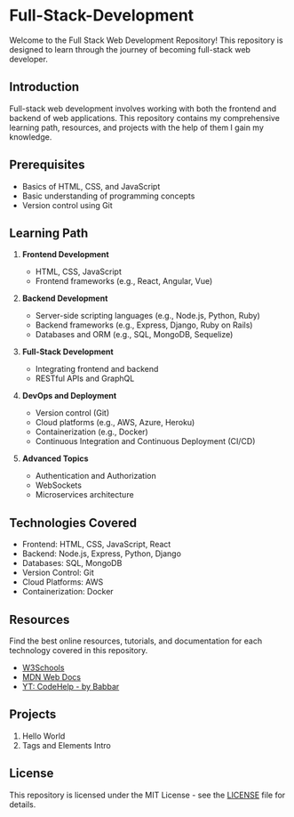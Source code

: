 # Full-Stack-Development

Welcome to the Full Stack Web Development Repository! This repository is designed to learn through the journey of becoming full-stack web developer.

## Introduction

Full-stack web development involves working with both the frontend and backend of web applications. This repository contains my comprehensive learning path, resources, and projects with the help of them I gain my knowledge.

## Prerequisites

- Basics of HTML, CSS, and JavaScript
- Basic understanding of programming concepts
- Version control using Git

## Learning Path

1. **Frontend Development**
    - HTML, CSS, JavaScript
    - Frontend frameworks (e.g., React, Angular, Vue)

2. **Backend Development**
    - Server-side scripting languages (e.g., Node.js, Python, Ruby)
    - Backend frameworks (e.g., Express, Django, Ruby on Rails)
    - Databases and ORM (e.g., SQL, MongoDB, Sequelize)

3. **Full-Stack Development**
    - Integrating frontend and backend
    - RESTful APIs and GraphQL

4. **DevOps and Deployment**
    - Version control (Git)
    - Cloud platforms (e.g., AWS, Azure, Heroku)
    - Containerization (e.g., Docker)
    - Continuous Integration and Continuous Deployment (CI/CD)

5. **Advanced Topics**
    - Authentication and Authorization
    - WebSockets
    - Microservices architecture

## Technologies Covered

- Frontend: HTML, CSS, JavaScript, React
- Backend: Node.js, Express, Python, Django
- Databases: SQL, MongoDB
- Version Control: Git
- Cloud Platforms: AWS
- Containerization: Docker

## Resources

Find the best online resources, tutorials, and documentation for each technology covered in this repository. 

- [W3Schools](https://www.w3schools.com/)
- [MDN Web Docs](https://developer.mozilla.org/)
- [YT: CodeHelp - by Babbar](https://www.youtube.com/playlist?list=PLDzeHZWIZsTo0wSBcg4-NMIbC0L8evLrD)

## Projects

1. Hello World
2. Tags and Elements Intro

## License

This repository is licensed under the MIT License - see the [LICENSE](LICENSE) file for details.